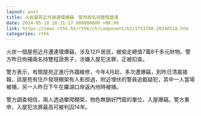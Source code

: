```yaml
---
layout: post
title: 火炭屋苑近月被連環爆竊　警拘兩名持雙程證漢
date: 2024-05-18 18:31:17.000000000 +08:00
link: https://news.rthk.hk/rthk/ch/component/k2/1753708-20240518.htm
categories: rthk
---
```


火炭一個屋苑近月遭連環爆竊，涉及12戶居民，被偷走總值7萬8千多元財物。警方昨日拘捕兩名持雙程證男子，涉嫌入屋犯法罪，正被扣查。

警方表示，有關屋苑正進行外牆維修，今年4月起，多次遭爆竊，到昨日清晨接報，該屋苑有住戶發現棚架有人影掠過，附近埋伏的警員追截疑犯，其中一人當場被捕，另一人昨日下午在羅湖口岸返內地時被捕。

警方調查相信，兩人透過攀爬棚架，物色無鎖好門窗的單位，入屋爆竊。警方重申，入屋犯法罪最高可被判囚14年。
